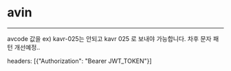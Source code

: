 # avin

***
avcode 값을 ex) kavr-025는 안되고 kavr 025
로 보내야 가능합니다. 차후 문자 패턴 개선예정..

headers: [{"Authorization": "Bearer JWT_TOKEN"}]
